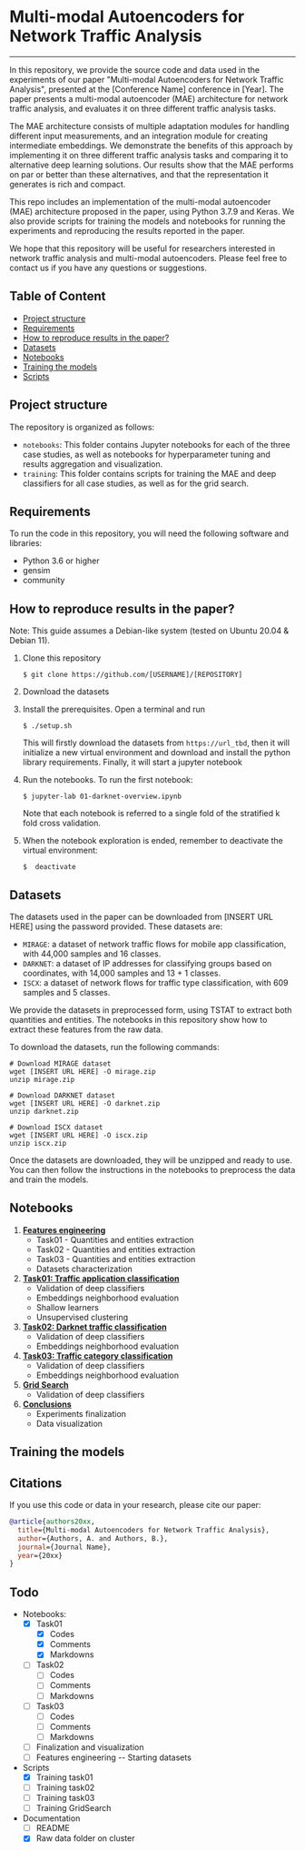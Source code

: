 # Multi-modal Autoencoders for Network Traffic Analysis
___

In this repository, we provide the source code and data used in the experiments of our paper "Multi-modal Autoencoders for Network Traffic Analysis", presented at the [Conference Name] conference in [Year]. The paper presents a multi-modal autoencoder (MAE) architecture for network traffic analysis, and evaluates it on three different traffic analysis tasks. 

The MAE architecture consists of multiple adaptation modules for handling different input measurements, and an integration module for creating intermediate embeddings. We demonstrate the benefits of this approach by implementing it on three different traffic analysis tasks and comparing it to alternative deep learning solutions. Our results show that the MAE performs on par or better 
than these alternatives, and that the representation it generates is rich and compact.

This repo includes an implementation of the multi-modal autoencoder (MAE) architecture proposed in the paper, using Python 3.7.9 and Keras. We also provide scripts for training the models and notebooks for running the experiments and reproducing the results reported in the paper.

We hope that this repository will be useful for researchers interested in network traffic analysis and multi-modal autoencoders. Please feel free to contact us if you have any questions or suggestions.

##  **Table of Content**
- [Project structure](#project-structure)
- [Requirements](#requirements)
- [How to reproduce results in the paper?](#how-to-reproduce-results-in-the-paper)
- [Datasets](#datasets)
- [Notebooks](#notebooks)
- [Training the models](#training-the-models)
- [Scripts](#scripts)


## **Project structure**

The repository is organized as follows:

- `notebooks`: This folder contains Jupyter notebooks for each of the three case studies, as well as notebooks for hyperparameter tuning and results aggregation and visualization.
- `training`: This folder contains scripts for training the MAE and deep classifiers for all case studies, as well as for the grid search.

## **Requirements**

To run the code in this repository, you will need the following software and libraries:

- Python 3.6 or higher
- gensim
- community



## **How to reproduce results in the paper?**


Note: This guide assumes a Debian-like system (tested on Ubuntu 20.04 & Debian 11).

1. Clone this repository
    ```
    $ git clone https://github.com/[USERNAME]/[REPOSITORY]
    ```
2. Download the datasets

3. Install the prerequisites. Open a terminal and run 
    ```
    $ ./setup.sh
    ```
    This will firstly download the datasets from `https://url_tbd`, then it will
    initialize a new virtual environment and download and install the python 
    library requirements. Finally, it will start a jupyter notebook

4. Run the notebooks. 
    To run the first notebook:
    ```
    $ jupyter-lab 01-darknet-overview.ipynb
    ```
    
    Note that each notebook is referred to a single fold of the stratified
    k fold cross validation.

5. When the notebook exploration is ended, remember to deactivate the virtual 
    environment:
    ```
   $  deactivate
    ```


## **Datasets**

The datasets used in the paper can be downloaded from [INSERT URL HERE] using the password provided. These datasets are:

- `MIRAGE`: a dataset of network traffic flows for mobile app classification, with 44,000 samples and 16 classes.
- `DARKNET`: a dataset of IP addresses for classifying groups based on coordinates, with 14,000 samples and 13 + 1 classes.
- `ISCX`: a dataset of network flows for traffic type classification, with 609 samples and 5 classes.

We provide the datasets in preprocessed form, using TSTAT to extract both quantities and entities. The notebooks in this repository show how to extract these features from the raw data.

To download the datasets, run the following commands:
```
# Download MIRAGE dataset
wget [INSERT URL HERE] -O mirage.zip
unzip mirage.zip

# Download DARKNET dataset
wget [INSERT URL HERE] -O darknet.zip
unzip darknet.zip

# Download ISCX dataset
wget [INSERT URL HERE] -O iscx.zip
unzip iscx.zip
```

Once the datasets are downloaded, they will be unzipped and ready to use. You can then follow the instructions in the notebooks to preprocess the data and train the models.

## **Notebooks**


1. [**Features engineering**](./notebooks/00-characterization.ipynb)
    - Task01 - Quantities and entities extraction
    - Task02 - Quantities and entities extraction
    - Task03 - Quantities and entities extraction
    - Datasets characterization
2. [**Task01: Traffic application classification**](./notebooks/01-mobile-application.ipynb)
    - Validation of deep classifiers
    - Embeddings neighborhood evaluation
    - Shallow learners
    - Unsupervised clustering
3. [**Task02: Darknet traffic classification**](./notebooks/02-darknet-traffic.ipynb)
    - Validation of deep classifiers
    - Embeddings neighborhood evaluation
4. [**Task03: Traffic category classification**](./notebooks/03-traffic-category.ipynb)
    - Validation of deep classifiers
    - Embeddings neighborhood evaluation
5. [**Grid Search**](./notebooks/04-grid-search.ipynb)
    - Validation of deep classifiers
6. [**Conclusions**](./notebooks/05-visualization.ipynb)
    - Experiments finalization
    - Data visualization


## **Training the models**


## **Citations**
If you use this code or data in your research, please cite our paper:
```bibtex
@article{authors20xx,
  title={Multi-modal Autoencoders for Network Traffic Analysis},
  author={Authors, A. and Authors, B.},
  journal={Journal Name},
  year={20xx}
}
```


## **Todo**
- Notebooks:
    - [x] Task01
        - [x] Codes
        - [x] Comments
        - [x] Markdowns
    - [ ] Task02
        - [ ] Codes
        - [ ] Comments
        - [ ] Markdowns
    - [ ] Task03
        - [ ] Codes
        - [ ] Comments
        - [ ] Markdowns
    - [ ] Finalization and visualization
    - [ ] Features engineering -- Starting datasets
- Scripts
    - [x] Training task01
    - [ ] Training task02
    - [ ] Training task03
    - [ ] Training GridSearch
- Documentation
    - [ ] README
    - [x] Raw data folder on cluster